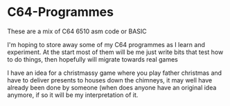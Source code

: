 # C64-Programmes
These are a mix of C64 6510 asm code or BASIC

I'm hoping to store away some of my C64 programmes as I learn and experiment. At the start most of them will be me just write bits that test how to do things, then hopefully will migrate towards real games

I have an idea for a christmassy game where you play father christmas and have to deliver presents to houses down the chimneys, it may well have already been done by someone (when does anyone have an original idea anymore, if so it will be my interpretation of it. 
